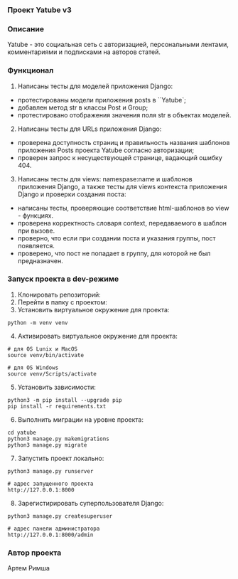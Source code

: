 ### Проект Yatube v3

### Описание
Yatube - это социальная сеть с авторизацией, персональными лентами, комментариями и подписками на авторов статей.

### Функционал
1. Написаны тесты для моделей приложения Django:
- протестированы модели приложения posts в ``Yatube`;
- добавлен метод str в классы Post и Group;
- протестировано отображения значения поля str в объектах моделей.

2. Написаны тесты для URLs приложения Django:
- проверена доступность страниц и правильность названия шаблонов приложения Posts проекта Yatube согласно авторизации;
- проверен запрос к несуществующей странице, вадающий ошибку 404.

3. Написаны тесты для views: namespase:name и шаблонов приложения Django, а также тесты для views контекста приложения Django и проверки создания поста:
- написаны тесты, проверяющие соответствие html-шаблонов во view - функциях.
- проверена корректность словаря context, передаваемого в шаблон при вызове.
- проверно, что если при создании поста и указания группы, пост появляется.
- проверено, что пост не попадает в группу, для которой не был предназначен.

### Запуск проекта в dev-режиме
1. Клонировать репозиторий:
2. Перейти в папку с проектом:
3. Установить виртуальное окружение для проекта:
```
python -m venv venv
``` 
4. Активировать виртуальное окружение для проекта:
```
# для OS Lunix и MacOS
source venv/bin/activate

# для OS Windows
source venv/Scripts/activate
```
5. Установить зависимости:
```
python3 -m pip install --upgrade pip
pip install -r requirements.txt
```
6. Выполнить миграции на уровне проекта:
```
cd yatube
python3 manage.py makemigrations
python3 manage.py migrate
```
7. Запустить проект локально:
```
python3 manage.py runserver

# адрес запущенного проекта
http://127.0.0.1:8000
```
8. Зарегистирировать суперпользователя Django:
```
python3 manage.py createsuperuser

# адрес панели администратора
http://127.0.0.1:8000/admin
```
### Автор проекта
Артем Римша
